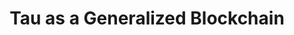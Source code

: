 ---
layout: blog-tau-as-a-generalized-blockchain
title: Tau as a Generalized Blockchain

nav: blog
card: Tau as a Generalized Blockchain
creator : admin IDNI
publisher_handle : IDNI
description: Bitcoin may abstractly be described as a decentralized machine that appends new data (transactions) to a public shared database (ledger) given certain proofs (signatures)
type: blog
fbnumberID: ARSPSs08qmchtVLR0kVb_UwG5dfUzbNOBDDfZ_RFFn44FfdJN0Crymsm2kcHsTqcYEg

namespace: faq.tau-as-a-generalized-blockchain
permalink: /blog/tau-as-a-generalized-blockchain
permalink_en: /blog/tau-as-a-generalized-blockchain
permalink_es: /blog/tau-as-a-generalized-blockchain
---